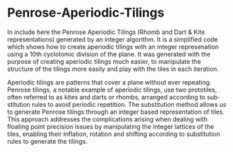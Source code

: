# Penrose-Aperiodic-Tilings
In include here the Penrose Aperiodic Tilings (Rhomb and Dart &amp; Kite representations) generated by an integer algorithm. 
It is a simplified code which shows how to create aperiodic tilings with an integer represenation using a 10th cyclotomic division of the plane. It was generated with the purpose of creating aperiodic tilings much easier, to manipulate the structure of the tilings more easily and play with the tiles in each iteration. 

Aperiodic tilings are patterns that cover a plane without ever repeating.
Penrose tilings, a notable example of aperiodic tilings, use two prototiles,
often referred to as kites and darts or rhombs, arranged according to sub-
stitution rules to avoid periodic repetition. The substitution method allows
us to generate Penrose tilings through an integer based representation of
tiles. This approach addresses the complications arising when dealing with
floating point precision issues by manipulating the integer lattices of the
tiles, enabling their inflation, rotation and shifting according to substitution
rules to generate the tilings.

